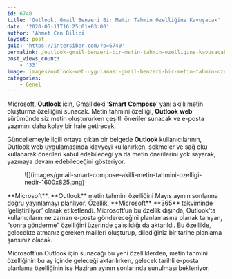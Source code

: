 ```yaml
---
id: 6740
title: 'Outlook, Gmail Benzeri Bir Metin Tahmin Özelliğine Kavuşacak'
date: '2020-05-11T16:25:01+03:00'
author: 'Ahmet Can Bilici'
layout: post
guid: 'https://intersiber.com/?p=6740'
permalink: /outlook-gmail-benzeri-bir-metin-tahmin-ozelligine-kavusacak/
post_views_count:
    - '33'
image: images/outlook-web-uygulamasi-gmail-benzeri-bir-metin-tahmin-ozelligine-kavusacak.png
categories:
    - Genel
---
```


Microsoft, **Outlook** için, Gmail’deki ‘**Smart** **Compose**’ yani akıllı metin oluşturma özelliğini sunacak. Metin tahmini özelliği, **Outlook** **web** sürümünde siz metin oluştururken çeşitli öneriler sunacak ve e-posta yazımını daha kolay bir hale getirecek.

Güncellemeyle ilgili ortaya çıkan bir belgede **Outlook** kullanıcılarının, Outlook web uygulamasında klavyeyi kullanırken, sekmeler ve sağ oku kullanarak önerileri kabul edebileceği ya da metin önerilerini yok sayarak, yazmaya devam edebileceğini gösteriyor.

<figure class="wp-block-image size-large">![](images/gmail-smart-compose-akilli-metin-tahmini-ozelligi-nedir-1600x825.png)</figure>**Microsoft**, **Outlook** metin tahmini özelliğini Mayıs ayının sonlarına doğru yayınlamayı planlıyor. Özellik, **Microsoft** **365** takviminde ‘geliştiriliyor’ olarak etiketlendi. Microsoft’un bu özellik dışında, Outlook’ta kullanıcıların ne zaman e-posta göndereceğini planlamasına olanak tanıyan, “sonra gönderme” özelliğini üzerinde çalışıldığı da aktarıldı. Bu özellikle, gelecekte atmanız gereken mailleri oluşturup, dilediğiniz bir tarihe planlama şansınız olacak.

Microsoft’un Outlook için sunacağı bu yeni özelliklerden, metin tahmini özelliğinin bu ay içinde geleceği aktarılırken, gelecek tarihli e-posta planlama özelliğinin ise Haziran ayının sonlarında sunulması bekleniyor.